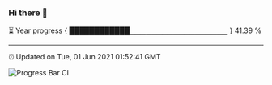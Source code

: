 ### Hi there 👋

⏳ Year progress { ████████████▁▁▁▁▁▁▁▁▁▁▁▁▁▁▁▁▁▁ } 41.39 %

---

⏰ Updated on Tue, 01 Jun 2021 01:52:41 GMT

![Progress Bar CI](https://github.com/liununu/liununu/workflows/Progress%20Bar%20CI/badge.svg)
